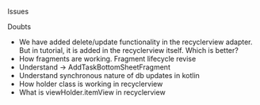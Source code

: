 Issues

Doubts
- We have added delete/update functionality in the recyclerview adapter. 
  But in tutorial, it is added in the recyclerview itself. Which is better?
- How fragments are working. Fragment lifecycle revise
- Understand -> AddTaskBottomSheetFragment
- Understand synchronous nature of db updates in kotlin
- How holder class is working in recyclerview
- What is viewHolder.itemView in recyclerview